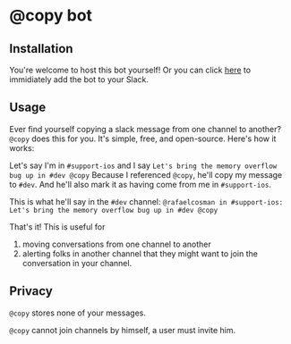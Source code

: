 # @copy bot

## Installation 
You're welcome to host this bot yourself! Or you can click [here](http://slack-bot-copy.herokuapp.com/login) to immidiately add the bot to your Slack.

## Usage

Ever find yourself copying a slack message from one channel to another? `@copy` does this for you. It's simple, free, and open-source. Here's how it works:

Let's say I'm in `#support-ios` and I say
```Let's bring the memory overflow bug up in #dev @copy```
Because I referenced `@copy`, he'll copy my message to `#dev`. And he'll also mark it as having come from me in `#support-ios`.

This is what he'll say in the `#dev` channel:
```@rafaelcosman in #support-ios: Let's bring the memory overflow bug up in #dev @copy```

That's it! This is useful for

1. moving conversations from one channel to another
2. alerting folks in another channel that they might want to join the conversation in your channel.

## Privacy

`@copy` stores none of your messages.

`@copy` cannot join channels by himself, a user must invite him.
